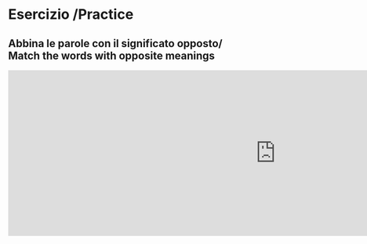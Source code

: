 <h1> Esercizio /Practice </h1>
<h2> Abbina le parole con il significato opposto/ Match the words with opposite meanings </h2>

<iframe src="https://h5p.org/h5p/embed/356422" width="1090" height="338" frameborder="0" allowfullscreen="allowfullscreen"></iframe><script src="https://h5p.org/sites/all/modules/h5p/library/js/h5p-resizer.js" charset="UTF-8"></script>
